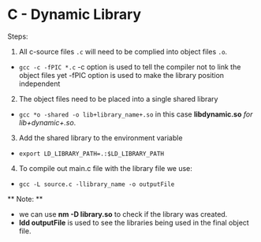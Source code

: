 # C - Dynamic Library
Steps:
1. All c-source files `.c` will need to be complied into object files `.o`.
* `gcc -c -fPIC *.c`
-c option is used to tell the compiler not to link the object files yet
-fPIC option is used to make the library position independent

2. The object files need to be placed into a single shared library
* `gcc *o -shared -o lib+library_name+.so` in this case **libdynamic.so** *for lib+dynamic+.so*.

3. Add the shared library to the environment variable
* `export LD_LIBRARY_PATH=.:$LD_LIBRARY_PATH`

4. To compile out main.c file with the library file we use:
* `gcc -L source.c -llibrary_name -o outputFile`

** Note: **
* we can use **nm -D library.so** to check if the library was created.
* **ldd outputFile** is used to see the libraries being used in the final object file.
